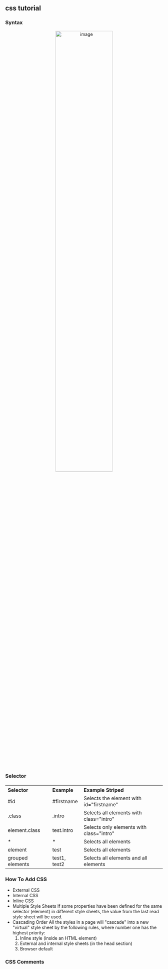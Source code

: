 ## css tutorial
### Syntax
<div align=center>
  <img src="https://www.w3schools.com/css/img_selector.gif" alt="image" style="width:60%;text-align:center" />
</div>

### Selector
<table class="selector" style="margin: 20px 0; text-align: left !important">
  <tbody>
    <tr style="font-weight:bold">
      <th>Selector</th>
      <th>Example</th>
      <th>Example Striped</th>
    </tr>
    <tr>
      <td>#id</th>
      <td>#firstname</th>
      <td>Selects the element with id="firstname"</th>
    </tr>
    <tr>
      <td>.class</th>
      <td>.intro</th>
      <td>Selects all elements with class="intro"</th>
    </tr>
    <tr>
      <td>element.class</th>
      <td>test.intro</th>
      <td>Selects only <test> elements with class="intro"</th>
    </tr>
    <tr>
      <td>*</th>
      <td>*</th>
      <td>Selects all elements</th>
    </tr>
    <tr>
      <td>element</th>
      <td>test</th>
      <td>Selects all <test> elements</th>
    </tr>
    <tr>
      <td>grouped elements</th>
      <td>test1, test2</th>
      <td>Selects all <test1> elements and all <test2> elements</th>
    </tr>
  </tbody>
</table>

### How To Add CSS
* External CSS
* Internal CSS
* Inline CSS
* Multiple Style Sheets
If some properties have been defined for the same selector (element) in different style sheets, the value from the last read style sheet will be used. 
* Cascading Order
All the styles in a page will "cascade" into a new "virtual" style sheet by the following rules, where number one has the highest priority:
  1. Inline style (inside an HTML element)
  2. External and internal style sheets (in the head section)
  3. Browser default
### CSS Comments

